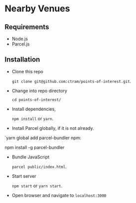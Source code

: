 # Nearby Venues

## Requirements

- Node.js
- Parcel.js

## Installation

- Clone this repo

  `git clone git@github.com:ctram/points-of-interest.git`.

- Change into repo directory

  `cd points-of-interest/`

- Install dependencies,

  `npm install` or `yarn`.

- Install Parcel globally, if it is not already.

`yarn global add parcel-bundler
npm:

npm install -g parcel-bundler

- Bundle JavaScript

  `parcel public/index.html`.

- Start server

  `npm start` or `yarn start`.

- Open browser and navigate to `localhost:3000`
